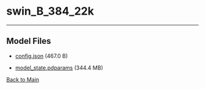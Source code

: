 
# swin_B_384_22k
---



## Model Files

- [config.json](https://paddlenlp.bj.bcebos.com/models/community/Swintransformer/swin_B_384_22k/config.json) (467.0 B)

- [model_state.pdparams](https://paddlenlp.bj.bcebos.com/models/community/Swintransformer/swin_B_384_22k/model_state.pdparams) (344.4 MB)


[Back to Main](../../)
